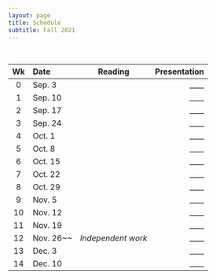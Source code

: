 ```yaml
---
layout: page
title: Schedule
subtitle: Fall 2021
---
```


<br>

| Wk | Date | Reading| Presentation|
|:------:|:------|:--------:|----:|
|0 |  Sep. 3    |  | ____
|1 |  Sep. 10   |  | ____
|2 |  Sep. 17   |  | ____
|3 |  Sep. 24   |  | ____
|4 |  Oct. 1    |  | ____
|5 |  Oct. 8    |  | ____
|6 |  Oct. 15   |  | ____
|7 |  Oct. 22   |  | ____
|8 |  Oct. 29   |  | ____
|9  |  Nov. 5   |  | ____
|10 |  Nov. 12  |   | ____
|11 |  Nov. 19  |   | ____
|12 |  Nov. 26~~  | *Independent work*  | ____
|13 |  Dec. 3   |  | ____
|14 |  Dec. 10  |   | ____
